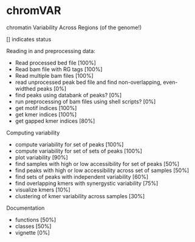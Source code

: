 # chromVAR
chromatin Variability Across Regions (of the genome!)

[] indicates status

Reading in and preprocessing data:
- Read processed bed file [100%]
- Read bam file with RG tags [100%]
- Read multiple bam files [100%]
- read unprocessed peak bed file and find non-overlapping, even-widthed peaks [0%]
- find peaks using databank of peaks? [0%]
- run preprocessing of bam files using shell scripts? [0%]
- get motif indices [100%]
- get kmer indices [100%]
- get gapped kmer indices [80%]

Computing variability
- compute variability for set of peaks [100%]
- compute variability for set of sets of peaks [100%]
- plot variability [90%]
- find samples with high or low accessibility for set of peaks [50%]
- find peaks with high or low accessibility across set of samples [50%]
- find sets of peaks with independent variability [60%]
- find overlapping kmers with synergystic variability [75%]
- visualize kmers [10%]
- clustering of kmer variability across samples [30%]

Documentation 
- functions [50%]
- classes [50%]
- vignette [0%]









